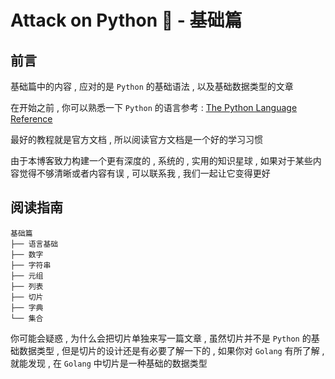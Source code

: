 # Attack on Python 🐍 - 基础篇


<extoc></extoc>

## 前言

基础篇中的内容 , 应对的是 `Python` 的基础语法 , 以及基础数据类型的文章

在开始之前 , 你可以熟悉一下 `Python` 的语言参考 : [The Python Language Reference](https://docs.python.org/3/reference/index.html)

最好的教程就是官方文档 , 所以阅读官方文档是一个好的学习习惯

由于本博客致力构建一个更有深度的 , 系统的 , 实用的知识星球 , 如果对于某些内容觉得不够清晰或者内容有误 , 可以联系我 , 我们一起让它变得更好

## 阅读指南

```
基础篇
├── 语言基础   
├── 数字  
├── 字符串   
├── 元组
├── 列表
├── 切片   
├── 字典   
└── 集合
```

你可能会疑惑 , 为什么会把切片单独来写一篇文章 , 虽然切片并不是 `Python` 的基础数据类型 , 但是切片的设计还是有必要了解一下的 , 如果你对 `Golang` 有所了解 , 就能发现 , 在 `Golang` 中切片是一种基础的数据类型

